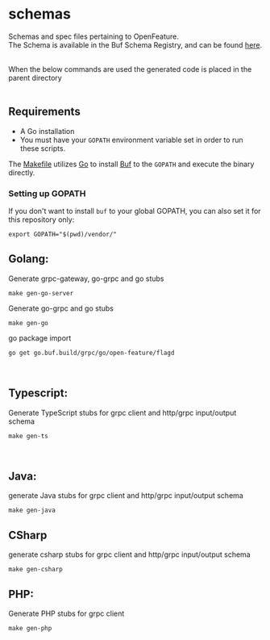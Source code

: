 # schemas

Schemas and spec files pertaining to OpenFeature.  
The Schema is available in the Buf Schema Registry, and can be found [here](https://buf.build/open-feature/flagd).

<br />
When the below commands are used the generated code is placed in the parent directory
<br />
<br />

## Requirements

- A Go installation
- You must have your `GOPATH` environment variable set in order to run these scripts.

The [Makefile](./Makefile) utilizes [Go](https://go.dev/) to install [Buf](https://buf.build/product/cli/) to the `GOPATH` and execute the binary directly.

### Setting up GOPATH

If you don't want to install `buf` to your global GOPATH, you can also set it for this repository only:

```
export GOPATH="$(pwd)/vendor/"
```

## Golang:

Generate grpc-gateway, go-grpc and go stubs

```
make gen-go-server
```

Generate go-grpc and go stubs

```
make gen-go
```

go package import

```
go get go.buf.build/grpc/go/open-feature/flagd
```

<br />

## Typescript:

Generate TypeScript stubs for grpc client and http/grpc input/output schema

```
make gen-ts
```

<br />

## Java:

generate Java stubs for grpc client and http/grpc input/output schema

```
make gen-java
```

## CSharp

generate csharp stubs for grpc client and http/grpc input/output schema
```
make gen-csharp
```

## PHP:

Generate PHP stubs for grpc client

```
make gen-php
```
